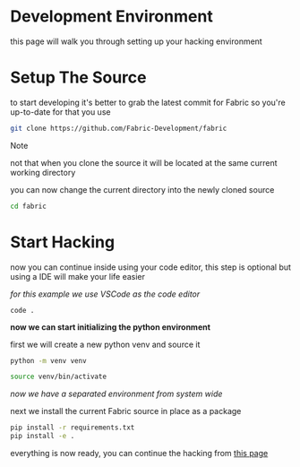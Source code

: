 # Development Environment
this page will walk you through setting up your hacking environment

# Setup The Source
to start developing it's better to grab the latest commit for Fabric so you're up-to-date
for that you use
```bash
git clone https://github.com/Fabric-Development/fabric
```

> [!NOTE]
> not that when you clone the source it will be located at the same current working directory

you can now change the current directory into the newly cloned source
```bash
cd fabric
```

# Start Hacking
now you can continue inside using your code editor, this step is optional but using a IDE will make your life easier

_for this example we use VSCode as the code editor_
```
code .
```

**now we can start initializing the python environment**

first we will create a new python venv and source it

```bash
python -m venv venv
```

```bash
source venv/bin/activate
```

_now we have a separated environment from system wide_

next we install the current Fabric source in place as a package
```bash
pip install -r requirements.txt
pip install -e .
```

everything is now ready, you can continue the hacking from [this page](hacking-guide.md)
